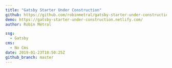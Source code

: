 ```yaml
---
title: "Gatsby Starter Under Construction"
github: https://github.com/robinmetral/gatsby-starter-under-construction
demo: https://gatsby-starter-under-construction.netlify.com/
author: Robin Métral

ssg:
  - Gatsby
cms:
  - No Cms
date: 2019-01-23T18:50:25Z
github_branch: master
---
```

